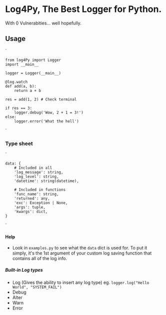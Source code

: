 # Log4Py, The Best Logger for Python. 
With 0 Vulnerabities... well hopefully.

## Usage
`

    from log4Py import Logger
    import __main__

    logger = Logger(__main__)

    @log.watch
    def add(a, b):
        return a + b

    res = add(1, 2) # Check terminal

    if res == 3:
        logger.debug('Wow, 2 + 1 = 3!')
    else:
        logger.error('What the hell')

`

### Type sheet
`

    data: {
        # Included in all
        'log_message': string,
        'log_level': string,
        'datetime': string(datetime),

        # Included in functions
        'func_name': string,
        'returned': any,
        'exc': Exception | None,
        'args': tuple,
        'kwargs': dict,
    }

`
#### Help
- Look in `examples.py` to see what the `data` dict is used for.
To put it simply, it's the 1st argument of your custom log saving function that contains all of the log info.

##### Built-in Log types
- Log (Gives the ability to insert any log type) eg. `logger.log("Hello World", "SYSTEM_FAIL")`
- Debug
- Alter
- Warn
- Error